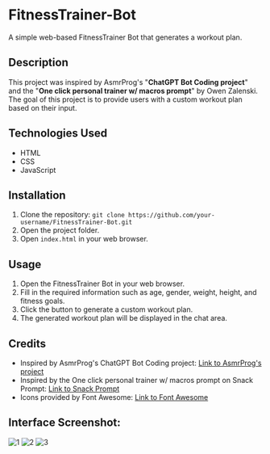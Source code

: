 # FitnessTrainer-Bot
A simple web-based FitnessTrainer Bot that generates a workout plan.

## Description

This project was inspired by AsmrProg's "**ChatGPT Bot Coding project**" and the "**One click personal trainer w/ macros prompt**" by Owen Zalenski. The goal of this project is to provide users with a custom workout plan based on their input.

## Technologies Used

- HTML
- CSS
- JavaScript

## Installation

1. Clone the repository: `git clone https://github.com/your-username/FitnessTrainer-Bot.git`
2. Open the project folder.
3. Open `index.html` in your web browser.

## Usage

1. Open the FitnessTrainer Bot in your web browser.
2. Fill in the required information such as age, gender, weight, height, and fitness goals.
3. Click the button to generate a custom workout plan.
4. The generated workout plan will be displayed in the chat area.

## Credits

- Inspired by AsmrProg's ChatGPT Bot Coding project: [Link to AsmrProg's project](https://github.com/asmrprog/chatgpt-bot-coding)
- Inspired by the One click personal trainer w/ macros prompt on Snack Prompt: [Link to Snack Prompt]([https://snackprompts.simonbook.co/](https://snackprompt.com/prompt/one-click-personal-trainer-w-macros/))
- Icons provided by Font Awesome: [Link to Font Awesome](https://fontawesome.com/)

## Interface Screenshot:
![1](https://github.com/JoshuaEntrata/FitnessTrainer-Bot/assets/85151615/1bb3203d-5e38-4817-9f52-22931a28200b)
![2](https://github.com/JoshuaEntrata/FitnessTrainer-Bot/assets/85151615/7c58708e-c625-483d-b597-019ded6844f4)
![3](https://github.com/JoshuaEntrata/FitnessTrainer-Bot/assets/85151615/8bfa40ab-b9a6-4058-be86-c25c5a1d7a57)
